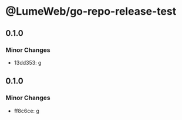 # @LumeWeb/go-repo-release-test

## 0.1.0

### Minor Changes

- 13dd353: g

## 0.1.0

### Minor Changes

- ff8c6ce: g
